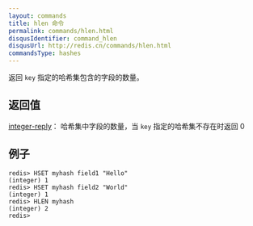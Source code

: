 ```yaml
---
layout: commands
title: hlen 命令
permalink: commands/hlen.html
disqusIdentifier: command_hlen
disqusUrl: http://redis.cn/commands/hlen.html
commandsType: hashes
---
```


返回 `key` 指定的哈希集包含的字段的数量。

## 返回值

[integer-reply](/topics/protocol.html#integer-reply)：
哈希集中字段的数量，当 `key` 指定的哈希集不存在时返回 0

## 例子

	redis> HSET myhash field1 "Hello"
	(integer) 1
	redis> HSET myhash field2 "World"
	(integer) 1
	redis> HLEN myhash
	(integer) 2
	redis> 